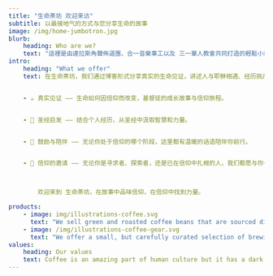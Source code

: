 ```yaml
---
title: "生命茶坊 欢迎来访"
subtitle: 以最接地气的方式与您分享生命的故事
image: /img/home-jumbotron.jpg
blurb:
    heading: Who are we?
    text: "這裡是由達拉斯角聲佈道團、合一音樂事工以及 三一華人教會共同打造的輕鬆小站。我們邀請來自四面八方的朋友，分享他們真實的人生故事，有笑有淚也有亮光。陪你走過生命中的高山低谷。透過輕鬆的訪談，我們希望帶給你一份溫暖與力量。無論是老朋友還是新夥伴，生命茶坊都歡迎你走過,經過千萬不要錯過, 進來坐坐。"
intro:
    heading: "What we offer"
    text: 在生命茶坊，我们通过博客形式分享真实的生命见证，讲述人与耶稣相遇、经历挑战、领受恩典的故事，让信仰变得鲜活可感。在这里，你会找到：


    - ☕ 真实见证 —— 生命如何因信仰而改变，基督徒的成长故事与信仰旅程。


    - 📖 圣经启发 —— 结合个人经历，从圣经中汲取智慧和力量。


    - 💬 鼓励与陪伴 —— 无论你处于信仰的哪个阶段，这里都有温暖的话语陪伴你前行。


    - 🙏 信仰的邀请 —— 无论你是寻求者、探索者，还是已在信仰中扎根的人，我们都愿与你一同思考，发现信仰的美好。



        欢迎来到 生命茶坊，在故事中品味信仰，在信仰中找到力量。

products:
    - image: img/illustrations-coffee.svg
      text: "We sell green and roasted coffee beans that are sourced directly from independent farmers and farm cooperatives. We’re proud to offer a variety of coffee beans grown with great care for the environment and local communities. Check our post or contact us directly for current availability."
    - image: /img/illustrations-coffee-gear.svg
      text: "We offer a small, but carefully curated selection of brewing gear and tools for every taste and experience level. No matter if you roast your own beans or just bought your first french press, you’ll find a gadget to fall in love with in our shop."
values:
    heading: Our values
    text: Coffee is an amazing part of human culture but it has a dark side too – one of colonialism and mindless abuse of natural resources and human lives. We want to turn this around and return the coffee trade to the drink’s exhilarating, empowering and unifying nature.
---
```



